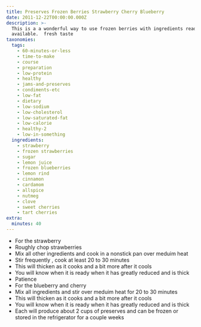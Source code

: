 ```yaml
---
title: Preserves Frozen Berries Strawberry Cherry Blueberry
date: 2011-12-22T00:00:00.000Z
description: >-
  This is a a wonderful way to use frozen berries with ingredients readily
  available.  fresh taste
taxonomies:
  tags:
    - 60-minutes-or-less
    - time-to-make
    - course
    - preparation
    - low-protein
    - healthy
    - jams-and-preserves
    - condiments-etc
    - low-fat
    - dietary
    - low-sodium
    - low-cholesterol
    - low-saturated-fat
    - low-calorie
    - healthy-2
    - low-in-something
  ingredients:
    - strawberry
    - frozen strawberries
    - sugar
    - lemon juice
    - frozen blueberries
    - lemon rind
    - cinnamon
    - cardamom
    - allspice
    - nutmeg
    - clove
    - sweet cherries
    - tart cherries
extra:
  minutes: 40
---
```

 - For the strawberry
 - Roughly chop strawberries
 - Mix all other ingredients and cook in a nonstick pan over meduim heat
 - Stir frequently , cook at least 20 to 30 minutes
 - This will thicken as it cooks and a bit more after it cools
 - You will know when it is ready when it has greatly reduced and is thick
 - Patience
 - For the blueberry and cherry
 - Mix all ingredients and stir over meduim heat for 20 to 30 minutes
 - This will thicken as it cooks and a bit more after it cools
 - You will know when it is ready when it has greatly reduced and is thick
 - Each will produce about 2 cups of preserves and can be frozen or stored in the refrigerator for a couple weeks
